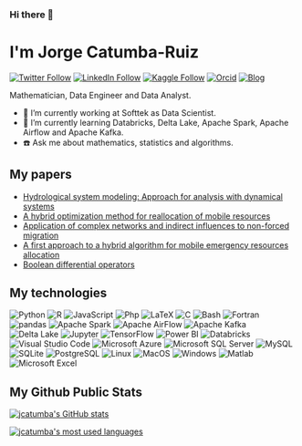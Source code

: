 ### Hi there 👋

# I'm Jorge Catumba-Ruiz
[![Twitter Follow](https://img.shields.io/badge/twitter-%231DA1F2.svg?&style=for-the-badge&logo=twitter&logoColor=white)](https://twitter.com/jorgektu)
[![LinkedIn Follow](https://img.shields.io/badge/linkedin-%230077B5.svg?&style=for-the-badge&logo=linkedin&logoColor=white)](https://linkedin.com/in/jcatumbaruiz)
[![Kaggle Follow](https://img.shields.io/badge/kaggle-%2320BEFF.svg?&style=for-the-badge&logo=kaggle&logoColor=white)](https://www.kaggle.com/jcatumba)
[![Orcid](https://img.shields.io/badge/orcid-%23A6CE39.svg?&style=for-the-badge&logo=orcid&logoColor=white)](https://orcid.org/0000-0002-0506-6258)
[![Blog](https://img.shields.io/badge/blog-%2321759B.svg?&style=for-the-badge&logo=wordpress&logoColor=white)](https://wordpress.com/posts/amathematicianinthecloud.wordpress.com)
<!-- [![HackerEarth](https://img.shields.io/badge/hackerearth-%232C3454.svg?&style=for-the-badge&logo=hackerearth&logoColor=white)](https://www.hackerearth.com/@jcatumbar)-->

Mathematician, Data Engineer and Data Analyst.

- 🔭 I’m currently working at Softtek as Data Scientist.
- 🌱 I’m currently learning Databricks, Delta Lake, Apache Spark, Apache Airflow and Apache Kafka.
- ☎️ Ask me about mathematics, statistics and algorithms.

## My papers
- [Hydrological system modeling: Approach for analysis with dynamical systems](https://doi.org/10.1088/1742-6596/1514/1/012013)
- [A hybrid optimization method for reallocation of mobile resources](https://doi.org/10.1088/1742-6596/1702/1/012013)
- [Application of complex networks and indirect influences to non-forced migration](https://doi.org/10.1088/1742-6596/1702/1/012002)
- [A first approach to a hybrid algorithm for mobile emergency resources allocation](https://doi.org/10.22490/25904779.3069)
- [Boolean differential operators](https://arxiv.org/abs/1210.7842)

## My technologies
![Python](https://img.shields.io/static/v1?style=for-the-badge&message=Python&color=3776AB&logoColor=FFFFFF&logo=Python&label=)
![R](https://img.shields.io/static/v1?style=for-the-badge&message=R&color=276DC3&logoColor=FFFFFF&logo=R&label=)
![JavaScript](https://img.shields.io/static/v1?style=for-the-badge&message=JavaScript&color=F7DF1E&logoColor=FFFFFF&logo=javascript&label=)
![Php](https://img.shields.io/static/v1?style=for-the-badge&message=PHP&color=777BB3&logoColor=FFFFFF&logo=php&label=)
![LaTeX](https://img.shields.io/static/v1?style=for-the-badge&message=LaTeX&color=008080&logoColor=FFFFFF&logo=latex&label=)
![C](https://img.shields.io/static/v1?style=for-the-badge&message=C+language&color=A8B9CC&logoColor=FFFFFF&logo=c&label=)
![Bash](https://img.shields.io/static/v1?style=for-the-badge&message=Bash&color=4EAA25&logoColor=FFFFFF&logo=gnu-bash&label=)
![Fortran](https://img.shields.io/static/v1?style=for-the-badge&message=fortran&color=734F96&logoColor=FFFFFF&logo=fortran&label=)
![pandas](https://img.shields.io/static/v1?style=for-the-badge&message=pandas&color=150458&logo=pandas&logoColor=FFFFFF&label=)
![Apache Spark](https://img.shields.io/static/v1?style=for-the-badge&message=Apache+Spark&color=E25A1C&logo=Apache+Spark&logoColor=FFFFFF&label=)
![Apache AirFlow](https://img.shields.io/static/v1?style=for-the-badge&message=Apache+Airflow&color=017CEE&logo=Apache+Airflow&logoColor=FFFFFF&label=)
![Apache Kafka](https://img.shields.io/static/v1?style=for-the-badge&message=Apache+Kafka&color=231F20&logo=Apache+Kafka&logoColor=FFFFFF&label=)
![Delta Lake](https://img.shields.io/static/v1?style=for-the-badge&message=Delta+Lake&color=3a9ecb&logo=Delta+Lake&logoColor=FFFFFF&label=)
![Jupyter](https://img.shields.io/static/v1?style=for-the-badge&message=Jupyter&color=F37726&logo=Jupyter&logoColor=FFFFFF&label=)
![TensorFlow](https://img.shields.io/static/v1?style=for-the-badge&message=TensorFlow&color=FF6F00&logo=tensorflow&logoColor=FFFFFF&label=)
![Power BI](https://img.shields.io/static/v1?style=for-the-badge&message=Power+BI&color=F2C811&logo=Power+BI&logoColor=FFFFFF&label=)
![Databricks](https://img.shields.io/static/v1?style=for-the-badge&message=Databricks&color=FF3621&logo=Databricks&logoColor=FFFFFF&label=)
![Visual Studio Code](https://img.shields.io/static/v1?style=for-the-badge&message=VS+Code&color=007ACC&logo=Visual+Studio+Code&logoColor=FFFFFF&label=)
![Microsoft Azure](https://img.shields.io/static/v1?style=for-the-badge&message=Azure&color=0078D4&logo=Microsoft+Azure&logoColor=FFFFFF&label=)
![Microsoft SQL Server](https://img.shields.io/static/v1?style=for-the-badge&message=SQL+Server&color=CC2927&logo=Microsoft+SQL+Server&logoColor=FFFFFF&label=)
![MySQL](https://img.shields.io/static/v1?style=for-the-badge&message=MySQL&color=4479A1&logo=mysql&logoColor=FFFFFF&label=)
![SQLite](https://img.shields.io/static/v1?style=for-the-badge&message=SQLite&color=003B57&logo=sqlite&logoColor=FFFFFF&label=)
![PostgreSQL](https://img.shields.io/static/v1?style=for-the-badge&message=PostgreSQL&color=4169E1&logo=postgresql&logoColor=FFFFFF&label=)
![Linux](https://img.shields.io/static/v1?style=for-the-badge&message=Linux&color=FCC624&logo=linux&logoColor=FFFFFF&label=)
![MacOS](https://img.shields.io/static/v1?style=for-the-badge&message=MacOS&color=000000&logo=macos&logoColor=FFFFFF&label=)
![Windows](https://img.shields.io/static/v1?style=for-the-badge&message=Windows&color=0078D6&logo=windows&logoColor=FFFFFF&label=)
![Matlab](https://img.shields.io/static/v1?style=for-the-badge&message=Matlab&color=eb6b2d&logoColor=FFFFFF&logo=matlab&label=)
![Microsoft Excel](https://img.shields.io/static/v1?style=for-the-badge&message=Microsoft+Excel&color=235733&logoColor=FFFFFF&logo=microsoft+excel&label=)

## My Github Public Stats
[![jcatumba's GitHub stats](https://github-readme-stats.vercel.app/api?username=jcatumba&count_private=true)](https://github.com/jcatumba)

[![jcatumba's most used languages](https://github-readme-stats.vercel.app/api/top-langs/?username=jcatumba&show_icons=true&layout=compact)](https://github.com/jcatumba)
